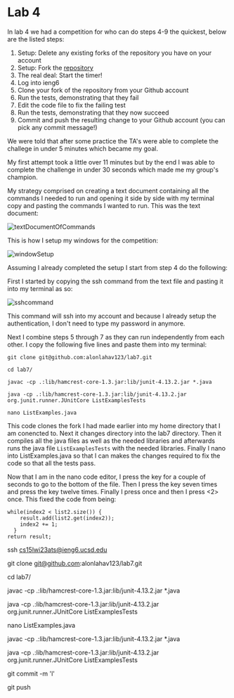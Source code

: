 # Lab 4

In lab 4 we had a competition for who can do steps 4-9 the quickest, below are the listed steps:

1) Setup: Delete any existing forks of the repository you have on your account
2) Setup: Fork the [repository](https://github.com/ucsd-cse15l-w23/lab7)
3) The real deal: Start the timer!
4) Log into ieng6
5) Clone your fork of the repository from your Github account
6) Run the tests, demonstrating that they fail
7) Edit the code file to fix the failing test
8) Run the tests, demonstrating that they now succeed
9) Commit and push the resulting change to your Github account (you can pick any commit message!)

We were told that after some practice the TA's were able to complete the challege in under 5 minutes which became my goal. 

My first attempt took a little over 11 minutes but by the end I was able to complete the challenge in under 30 seconds which made me my group's champion.

My strategy comprised on creating a text document containing all the commands I needed to run and opening it side by side with my terminal copy and pasting the commands I wanted to run. This was the text document:

![textDocumentOfCommands]()

This is how I setup my windows for the competition:

![windowSetup]()

Assuming I already completed the setup I start from step 4 do the following:

First I started by copying the ssh command from the text file and pasting it into my terminal as so:

![sshcommand]()

This command will ssh into my account and because I already setup the authentication, I don't need to type my password in anymore.

Next I combine steps 5 through 7 as they can run independently from each other. I copy the following five lines and paste them into my terminal: 

```
git clone git@github.com:alonlahav123/lab7.git

cd lab7/

javac -cp .:lib/hamcrest-core-1.3.jar:lib/junit-4.13.2.jar *.java

java -cp .:lib/hamcrest-core-1.3.jar:lib/junit-4.13.2.jar org.junit.runner.JUnitCore ListExamplesTests

nano ListExamples.java 
```

This code clones the fork I had made earlier into my home directory that I am conencted to. Next it changes directory into the lab7 directory. Then it compiles all the java files as well as the needed libraries and afterwards runs the java file `ListExamplesTests` with the needed libraries. Finally I nano into ListExamples.java so that I can makes the changes required to fix the code so that all the tests pass.

Now that I am in the nano code editor, I press the <down arrow> key for a couple of seconds to go to the bottom of the file. Then I press the <up arrow> key seven times and press the <right arrow> key twelve times. Finally I press <backspace> once and then I press <2> once. This fixed the code from being:

```
while(index2 < list2.size()) {
    result.add(list2.get(index2));
    index2 += 1;
  }
return result;
```
                            



ssh cs15lwi23ats@ieng6.ucsd.edu

git clone git@github.com:alonlahav123/lab7.git

cd lab7/

javac -cp .:lib/hamcrest-core-1.3.jar:lib/junit-4.13.2.jar *.java

java -cp .:lib/hamcrest-core-1.3.jar:lib/junit-4.13.2.jar org.junit.runner.JUnitCore ListExamplesTests

nano ListExamples.java 

javac -cp .:lib/hamcrest-core-1.3.jar:lib/junit-4.13.2.jar *.java

java -cp .:lib/hamcrest-core-1.3.jar:lib/junit-4.13.2.jar org.junit.runner.JUnitCore ListExamplesTests

git commit -m 'l'

git push
